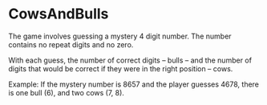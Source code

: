 # CowsAndBulls
 
The game involves guessing a mystery 4 digit number. The number contains no repeat digits and no
zero.

With each guess, the number of correct digits – bulls – and the number of digits that would be
correct if they were in the right position – cows.

Example: If the mystery number is 8657 and the player guesses 4678, there is one bull (6), and
two cows (7, 8).